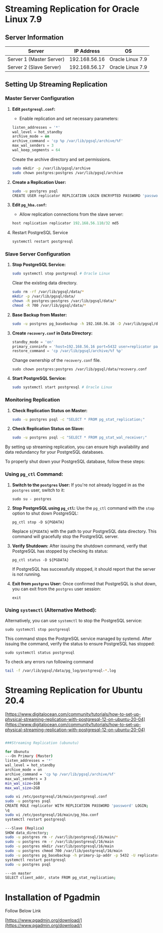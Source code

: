 # Streaming Replication for Oracle Linux 7.9

## Server Information

| Server | IP Address    | OS              |
|--------|---------------|-----------------|
| Server 1 (Master Server) | 192.168.56.16 | Oracle Linux 7.9 |
| Server 2 (Slave Server)  | 192.168.56.17 | Oracle Linux 7.9 |

## Setting Up Streaming Replication

### Master Server Configuration

1. **Edit `postgresql.conf`:**
    - Enable replication and set necessary parameters:
    
    ```sql
    listen_addresses = '*'
    wal_level = hot_standby
    archive_mode = on
    archive_command = 'cp %p /var/lib/pgsql/archive/%f'
    max_wal_senders = 3
    wal_keep_segments = 64
    
    ```
    
    Create the archive directory and set permissions.
    
    ```bash
    sudo mkdir -p /var/lib/pgsql/archive
    sudo chown postgres:postgres /var/lib/pgsql/archive
    ```
    
2. **Create a Replication User:**
    
    ```bash
    sudo -u postgres psql
    CREATE USER replicator REPLICATION LOGIN ENCRYPTED PASSWORD 'password';
    
    ```
    
3. **Edit `pg_hba.conf`:**
    - Allow replication connections from the slave server:
    
    ```sql
    host replication replicator 192.168.56.110/32 md5
    
    ```
    
4. Restart PostgreSQL Service
    
    ```bash
    systemctl restart postgresql
    ```
    

### Slave Server Configuration

1. **Stop PostgreSQL Service:**
    
    ```bash
    sudo systemctl stop postgresql # Oracle Linux
    
    ```
    
    Clear the existing data directory.
    
    ```bash
    sudo rm -rf /var/lib/pgsql/data/*
    mkdir -p /var/lib/pgsql/data/
    chown -R postgres:postgres /var/lib/pgsql/data/*
    chmod -R 700 /var/lib/pgsql/data/*
    ```
    
2. **Base Backup from Master:**
    
    ```bash
    sudo -u postgres pg_basebackup -h 192.168.56.16 -D /var/lib/pgsql/data -U replicator -v -P -X stream
    
    ```
    
3. **Create `recovery.conf` in Data Directory:**
    
    ```sql
    standby_mode = 'on'
    primary_conninfo = 'host=192.168.56.16 port=5432 user=replicator password=password'
    restore_command = 'cp /var/lib/pgsql/archive/%f %p'
    
    ```
    
    Change ownership of the `recovery.conf` file.
    
    ```
    sudo chown postgres:postgres /var/lib/pgsql/data/recovery.conf
    ```
    
4. **Start PostgreSQL Service:**
    
    ```bash
    sudo systemctl start postgresql # Oracle Linux
    
    ```
    

### Monitoring Replication

1. **Check Replication Status on Master:**
    
    ```bash
    sudo -u postgres psql -c "SELECT * FROM pg_stat_replication;"
    
    ```
    
2. **Check Replication Status on Slave:**
    
    ```bash
    sudo -u postgres psql -c "SELECT * FROM pg_stat_wal_receiver;"
    
    ```
    

By setting up streaming replication, you can ensure high availability and data redundancy for your PostgreSQL databases.

To properly shut down your PostgreSQL database, follow these steps:

### Using `pg_ctl` Command:

1. **Switch to the `postgres` User:**
If you're not already logged in as the `postgres` user, switch to it:
    
    ```
    sudo su - postgres
    
    ```
    
2. **Stop PostgreSQL using `pg_ctl`:**
Use the `pg_ctl` command with the `stop` option to shut down PostgreSQL:
    
    ```
    pg_ctl stop -D ${PGDATA}
    
    ```
    
    Replace `${PGDATA}` with the path to your PostgreSQL data directory. This command will gracefully stop the PostgreSQL server.
    
3. **Verify Shutdown:**
After issuing the shutdown command, verify that PostgreSQL has stopped by checking its status:
    
    ```
    pg_ctl status -D ${PGDATA}
    
    ```
    
    If PostgreSQL has successfully stopped, it should report that the server is not running.
    
4. **Exit from `postgres` User:**
Once confirmed that PostgreSQL is shut down, you can exit from the `postgres` user session:
    
    ```
    exit
    
    ```
    

### Using `systemctl` (Alternative Method):

Alternatively, you can use `systemctl` to stop the PostgreSQL service:

```
sudo systemctl stop postgresql

```

This command stops the PostgreSQL service managed by systemd. After issuing the command, verify the status to ensure PostgreSQL has stopped:

```
sudo systemctl status postgresql

```

To check any errors run following command

```bash
tail -f /var/lib/pgsql/data/pg_log/postgresql-*.log

```

# Streaming Replication for Ubuntu 20.4

[https://www.digitalocean.com/community/tutorials/how-to-set-up-physical-streaming-replication-with-postgresql-12-on-ubuntu-20-04](https://www.digitalocean.com/community/tutorials/how-to-set-up-physical-streaming-replication-with-postgresql-12-on-ubuntu-20-04)

```bash

###Streaming Replication (ubunutu)

for Ubunutu
---On Primary (Master)
listen_addresses = '*'
wal_level = hot_standby
archive_mode = on
archive_command = 'cp %p /var/lib/pgsql/archive/%f'
max_wal_senders = 3
min_wal_size=1GB
max_wal_size=2GB

sudo vi /etc/postgresql/16/main/postgresql.conf
sudo -u postgres psql
CREATE ROLE replicator WITH REPLICATION PASSWORD 'password' LOGIN;
\q
sudo vi /etc/postgresql/16/main/pg_hba.conf
systemctl restart postgresql

---Slave (Replica)
SHOW data_directory;
sudo -u postgres rm -r /var/lib/postgresql/16/main/*
sudo -u postgres rm -r /var/lib/postgresql/16/main
sudo -u postgres mkdir /var/lib/postgresql/16/main
sudo -u postgres chmod 700 /var/lib/postgresql/16/main
sudo -u postgres pg_basebackup -h primary-ip-addr -p 5432 -U replicator -D /var/lib/postgresql/16/main/ -Fp -Xs -R
systemctl restart postgresql
sudo -u postgres psql

---on master
SELECT client_addr, state FROM pg_stat_replication;
```

# Installation of Pgadmin

Follow Below Link

[https://www.pgadmin.org/download/](https://www.pgadmin.org/download/)
